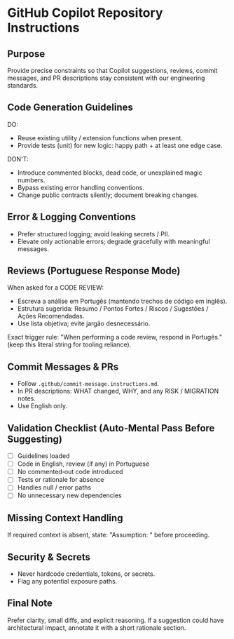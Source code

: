 <!--
GitHub Copilot repository instructions
This file is intentionally concise, explicit, action‑oriented, and optimized for Copilot's custom instructions ingestion.
-->

# GitHub Copilot Repository Instructions

## Purpose

Provide precise constraints so that Copilot suggestions, reviews, commit messages, and PR descriptions stay consistent with our engineering standards.

## Code Generation Guidelines

DO:

- Reuse existing utility / extension functions when present.
- Provide tests (unit) for new logic: happy path + at least one edge case.

DON'T:

- Introduce commented blocks, dead code, or unexplained magic numbers.
- Bypass existing error handling conventions.
- Change public contracts silently; document breaking changes.

## Error & Logging Conventions

- Prefer structured logging; avoid leaking secrets / PII.
- Elevate only actionable errors; degrade gracefully with meaningful messages.

## Reviews (Portuguese Response Mode)

When asked for a CODE REVIEW:

- Escreva a análise em Portugês (mantendo trechos de código em inglês).
- Estrutura sugerida: Resumo / Pontos Fortes / Riscos / Sugestões / Ações Recomendadas.
- Use lista objetiva; evite jargão desnecessário.

Exact trigger rule: "When performing a code review, respond in Portugês." (keep this literal string for tooling reliance).

## Commit Messages & PRs

- Follow `.github/commit-message.instructions.md`.
- In PR descriptions: WHAT changed, WHY, and any RISK / MIGRATION notes.
- Use English only.

## Validation Checklist (Auto‑Mental Pass Before Suggesting)

- [ ] Guidelines loaded
- [ ] Code in English, review (if any) in Portuguese
- [ ] No commented‑out code introduced
- [ ] Tests or rationale for absence
- [ ] Handles null / error paths
- [ ] No unnecessary new dependencies

## Missing Context Handling

If required context is absent, state: "Assumption: <brief>" before proceeding.

## Security & Secrets

- Never hardcode credentials, tokens, or secrets.
- Flag any potential exposure paths.

## Final Note

Prefer clarity, small diffs, and explicit reasoning. If a suggestion could have architectural impact, annotate it with a short rationale section.
